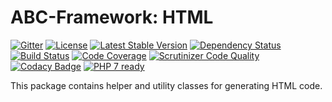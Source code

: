 # ABC-Framework: HTML

[![Gitter](https://badges.gitter.im/SetBased/php-abc.svg)](https://gitter.im/SetBased/php-abc?utm_source=badge&utm_medium=badge&utm_campaign=pr-badge)
[![License](https://poser.pugx.org/setbased/abc-html/license)](https://packagist.org/packages/setbased/abc-html)
[![Latest Stable Version](https://poser.pugx.org/setbased/abc-html/v/stable)](https://packagist.org/packages/setbased/abc-html)
[![Dependency Status](https://www.versioneye.com/user/projects/57138819fcd19a0039f173c6/badge.svg?style=flat)](https://www.versioneye.com/user/projects/57138819fcd19a0039f173c6)
[![Build Status](https://travis-ci.org/SetBased/php-abc-html.svg?branch=master)](https://travis-ci.org/SetBased/php-abc-html)
[![Code Coverage](https://scrutinizer-ci.com/g/SetBased/php-abc-html/badges/coverage.png?b=master)](https://scrutinizer-ci.com/g/SetBased/php-abc-html/?branch=master)
[![Scrutinizer Code Quality](https://scrutinizer-ci.com/g/SetBased/php-abc-html/badges/quality-score.png?b=master)](https://scrutinizer-ci.com/g/SetBased/php-abc-html/?branch=master)
[![Codacy Badge](https://api.codacy.com/project/badge/grade/df3851f650f8427a972ace955497ef21)](https://www.codacy.com/app/p-r-water/php-abc-html)
[![PHP 7 ready](http://php7ready.timesplinter.ch/SetBased/php-abc-html/badge.svg)](https://travis-ci.org/SetBased/php-abc-html)

This package contains helper and utility classes for generating HTML code. 